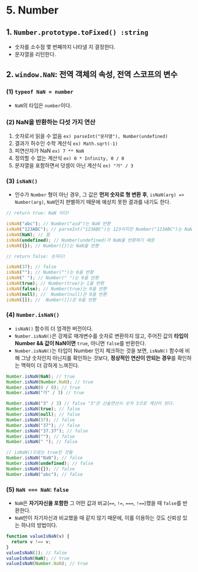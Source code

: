 # 5. Number

## 1. `Number.prototype.toFixed() :string`

- 숫자를 소수점 몇 번째까지 나타낼 지 결정한다.
- 문자열을 리턴한다.

## 2. `window.NaN`: 전역 객체의 속성, 전역 스코프의 변수

### (1) `typeof NaN = number`
- `NaN`의 타입은 `number`이다.

### (2) NaN을 반환하는 다섯 가지 연산

1. 숫자로서 읽을 수 없음 `ex) parseInt("문자열"), Number(undefined)`
2. 결과가 허수인 수학 계산식 `ex) Math.sqrt(-1)`
3. 피연산자가 NaN `ex) 7 ** NaN`
4. 정의할 수 없는 계산식 `ex) 0 * Infinity, 0 / 0`
5. 문자열을 포함하면서 덧셈이 아닌 계산식 `ex) "가" / 3`

### (3) `isNaN()`
- 인수가 `Number` 형이 아닌 경우, 그 값은 **먼저 숫자로 형 변환 후**, `isNaN(arg) => Number(arg)`, `NaN`인지 판별하기 때문에 예상치 못한 결과를 내기도 한다.

```js
// return true: NaN 이다!

isNaN("abc"); // Number("asd")는 NaN 반환
isNaN("123ABC"); // parseInt("123ABC")는 123이지만 Number("123ABC")는 NaN을 반환
isNaN(NaN); // 참
isNaN(undefined); // Number(undefined)가 NaN을 반환하기 때문
isNaN({}); // Number({})는 NaN을 반환
```

```js
// return false: 숫자다!

isNaN(37); // false
isNaN(""); // Number("")는 0을 반환
isNaN(" "); // Number(" ")는 0을 반환
isNaN(true); // Number(true)는 1을 반환
isNaN(false); // Number(true)는 0을 반환
isNaN(null); //  Number(null)은 0을 반환
isNaN([]); //  Number([])은 0을 반환
```

### (4) `Number.isNaN()`

- `isNaN()` 함수의 더 엄격한 버전이다.
- `Number.isNaN()`은 강제로 매개변수를 숫자로 변환하지 않고, 주어진 값의 **타입이 Number && 값이 NaN이면** `true`, 아니면 `false`를 반환한다.
- `Number.isNaN()`는 타입이 Number 인지 체크하는 것을 보면, `isNaN()` 함수에 비해 그냥 숫자인지 아닌지를 확인하는 것보다, **정상적인 연산이 안되는 경우**를 확인하는 맥락이 더 강하게 느껴진다.

```js
Number.isNaN(NaN); // true
Number.isNaN(Number.NaN); // true
Number.isNaN(0 / 0); // true
Number.isNaN("가" / 3) // true

Number.isNaN("3" / 3) // false "3"은 산술연산시 숫자 3으로 계산이 된다.
Number.isNaN(true); // false
Number.isNaN(null); // false
Number.isNaN(37); // false
Number.isNaN("37"); // false
Number.isNaN("37.37"); // false
Number.isNaN(""); // false
Number.isNaN(" "); // false

// isNaN()으로는 true인 것들
Number.isNaN("NaN"); // false
Number.isNaN(undefined); // false
Number.isNaN({}); // false
Number.isNaN("abc"); // false
```

### (5) `NaN === NaN`: `false`

- `NaN`은 **자기자신을 포함한** 그 어떤 값과 비교(`==`, `!=`, `===`, `!==`)했을 때 `false`를 반환한다.
- `NaN`만이 자기자신과 비교했을 때 같지 않기 때문에, 이를 이용하는 것도 신뢰성 있는 하나의 방법이다.

```js
function valueIsNaN(v) {
  return v !== v;
}
valueIsNaN(1); // false
valueIsNaN(NaN); // true
valueIsNaN(Number.NaN); // true
```
